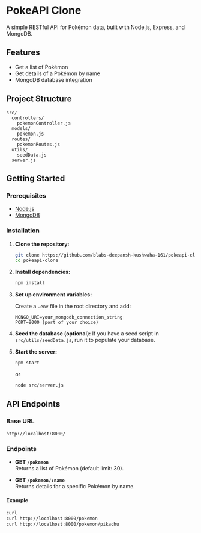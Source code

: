 # PokeAPI Clone

A simple RESTful API for Pokémon data, built with Node.js, Express, and MongoDB.

## Features

- Get a list of Pokémon
- Get details of a Pokémon by name
- MongoDB database integration


## Project Structure

```
src/
  controllers/
    pokemonController.js
  models/
    pokemon.js
  routes/
    pokemonRoutes.js
  utils/
    seedData.js
  server.js
```

## Getting Started

### Prerequisites

- [Node.js](https://nodejs.org/) 
- [MongoDB](https://www.mongodb.com/) 

### Installation

1. **Clone the repository:**
   ```bash
   git clone https://github.com/blabs-deepansh-kushwaha-161/pokeapi-clone.git
   cd pokeapi-clone
   ```

2. **Install dependencies:**
   ```bash
   npm install
   ```

3. **Set up environment variables:**

   Create a `.env` file in the root directory and add:
   ```
   MONGO_URI=your_mongodb_connection_string
   PORT=8000 (port of your choice)
   ```

4. **Seed the database (optional):**
   If you have a seed script in `src/utils/seedData.js`, run it to populate your database.

5. **Start the server:**
   ```bash
   npm start
   ```
   or
   ```bash
   node src/server.js
   ```

## API Endpoints

### Base URL

```
http://localhost:8000/
```

### Endpoints

- **GET `/pokemon`**  
  Returns a list of Pokémon (default limit: 30).

- **GET `/pokemon/:name`**  
  Returns details for a specific Pokémon by name.

#### Example

```bash
curl 
curl http://localhost:8000/pokemon
curl http://localhost:8000/pokemon/pikachu
```

